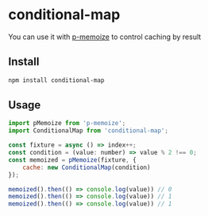 # conditional-map

You can use it with [p-memoize](https://github.com/sindresorhus/p-memoize) to control caching by result

## Install

```bash
npm install conditional-map
```

## Usage

```javascript
import pMemoize from 'p-memoize';
import ConditionalMap from 'conditional-map';

const fixture = async () => index++;
const condition = (value: number) => value % 2 !== 0;
const memoized = pMemoize(fixture, {
    cache: new ConditionalMap(condition)
});

memoized().then(() => console.log(value)) // 0
memoized().then(() => console.log(value)) // 1
memoized().then(() => console.log(value)) // 1
```

